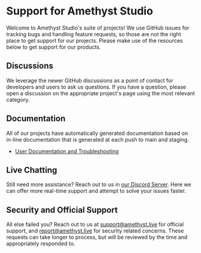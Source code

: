 # Support for Amethyst Studio

Welcome to Amethyst Studio's suite of projects! We use GitHub issues for
tracking bugs and handling feature requests, so those are not the right place to
get support for our projects. Please make use of the resources below to get
support for our products.

## Discussions

We leverage the newer GitHub discussions as a point of contact for developers
and users to ask us questions. If you have a question, please open a discussion
on the appropriate project's page using the most relevant category.

## Documentation

All of our projects have automatically generated documentation based on in-line
documentation that is generated at each push to main and staging.

- [User Documentation and Troubleshooting](https://docs.amethyst.live/)

## Live Chatting

Still need more assistance? Reach out to us in
[our Discord Server](https://invite-to.amethyst.live/). Here we can offer more
real-time support and attempt to solve your issues faster.

## Security and Official Support

All else failed you? Reach out to us at
[support@amethyst.live](mailto:support@amethyst.live) for official support, and
[report@amethyst.live](mailto:report@amethyst.live) for security related
concerns. These requests can take longer to process, but will be reviewed by the
time and appropriately responded to.
